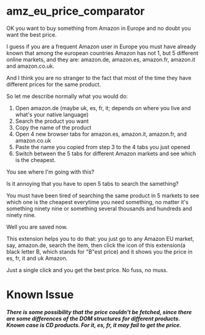 # amz_eu_price_comparator
OK you want to buy something from Amazon in Europe and no doubt you want the best price.

I guess if you are a frequent Amazon user in Europe you must have already known that among the european countries Amazon has not 1, but 5 different online markets, and they are: amazon.de, amazon.es, amazon.fr, amazon.it and amazon.co.uk.

And I think you are no stranger to the fact that most of the time they have different prices for the same product.

So let me describe normally what you would do:

1. Open amazon.de (maybe uk, es, fr, it; depends on where you live and what's your native language)
2. Search the product you want
3. Copy the name of the product
4. Open 4 new browser tabs for amazon.es, amazon.it, amazon.fr, and amazon.co.uk
5. Paste the name you copied from step 3 to the 4 tabs you just opened
6. Switch between the 5 tabs for different Amazon markets and see which is the cheapest.

You see where I'm going with this?

Is it annoying that you have to open 5 tabs to search the samething?

You must have been tired of searching the same product in 5 markets to see which one is the cheapest everytime you need something, no matter it's something ninety nine or something several thousands and hundreds and ninety nine.

Well you are saved now.

This extension helps you to do that: you just go to any Amazon EU market, say, amazon.de, search the item, then click the icon of this extension(a black letter B, which stands for "B"est price) and it shows you the price in es, fr, it and uk Amazon.

Just a single click and you get the best price. No fuss, no muss.

# Known Issue
##### There is some possibility that the price couldn't be fetched, since there are some differences of the DOM structures for different products. Known case is CD products. For it, es, fr, it may fail to get the price.


